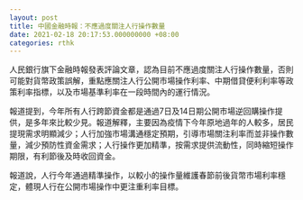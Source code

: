 ```yaml
---
layout: post
title: 中國金融時報：不應過度關注人行操作數量
date: 2021-02-18 20:17:53.000000000 +08:00
categories: rthk
---
```


人民銀行旗下金融時報發表評論文章，認為目前不應過度關注人行操作數量，否則可能對貨幣政策誤解，重點應關注人行公開市場操作利率、中期借貸便利利率等政策利率指標，以及市場基準利率在一段時間內的運行情況。

報道提到，今年所有人行跨節資金都是通過7日及14日期公開市場逆回購操作提供，是多年來比較少見。報道解釋，主要因為疫情下今年原地過年的人較多，居民提現需求明顯減少；人行加強市場溝通穩定預期，引導市場關注利率而並非操作數量，減少預防性資金需求；人行操作更加精準，按需求提供流動性，同時縮短操作期限，有利節後及時收回資金。

報道說，人行今年通過精準操作，以較小的操作量維護春節前後貨幣市場利率穩定，體現人行在公開市場操作中更注重利率目標。
